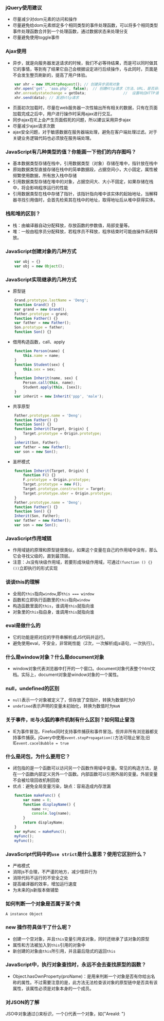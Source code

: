 ### jQuery使用建议
+ 尽量减少对dom元素的访问和操作
+ 尽量避免给dom元素绑定多个相同类型的事件处理函数，可以将多个相同类型事件处理函数合并到一个处理函数，通过数据状态来处理分支
+ 尽量避免使用toggle事件

### Ajax使用
+ 异步，就是向服务器发送请求的时候，我们不必等待结果，而是可以同时做其它的事情，等到有了结果它自己会根据设定进行后续操作，与此同时，页面是不会发生整页刷新的，提高了用户体验。
```js
    var xhr = new XMLHttpRequest(); // 创建异步调用对象
    xhr.open('get', 'aaa.php', false);  // 创建Http请求（方法、URL、是否异步）
    xhr.onreadystatechange = getData;                 //  设置响应HTTP请求状态变化的函数
    xhr.send(data); // 发送http请求
```
+ 页面初次加载时，尽量在web服务器一次性输出所有相关的数据，只有在页面加载完成之后中，用户进行操作时采用ajax进行交互。
+ 同步ajax在IE上会产生页面假死的问题，所以建议采用异步ajax
+ 尽量减少ajax请求次数
+ ajax安全问题，对于敏感数据在服务器端处理，避免在客户端处理过滤。对于关键业务逻辑代码也必须放在服务端处理。


### JavaScript有几种类型的值？你能画一下他们的内存图吗？
+ 基本数据类型存储在栈中，引用数据类型（对象）存储在堆中，指针放在栈中
+ 原始数据类型直接存储在栈中的简单数据段，占据空间小，大小固定，属性被频繁使用数据，所有放入栈中存储
+ 引用数据类型存储在堆中的对象，占据空间大、大小不固定，如果存储在栈中，将会影响程序运行的性能
+ 引用数据类型在栈中存储了指针，该指针指向堆中该实体的起始地址，当解释器寻找引用值时，会首先检索其在栈中的地址，取得地址后从堆中获得实体。

### 栈和堆的区别？
+ 栈：由编译器自动分配释放，存放函数的参数值，局部变量等。
+ 堆：一般由程序员分配释放，若程序员不释放，程序结束时可能由操作系统释放。

### JavaScript创建对象的几种方式
```js
    var obj = {}
    var obj = new Object();
```

### JavaScript实现继承的几种方式
+ 原型链
```js
    Grand.prototype.lastName = 'Deng';
    function Grand() {}
    var grand = new Grand();
    Father.prototype = grand;
    function Father() {}
    var father = new Father();
    Son.prototype = father;
    function Son() {}
```

+ 借用构造函数，call、apply
```js
    function Person(name) {
        this.name = name;
    }
    function Student(sex) {
        this.sex = sex;
    }
    function Inherit(name, sex) {
        Person.call(this, name);
        Student.apply(this, [sex]);
    }
    var inherit = new Inherit('ppp', 'male');
```

+ 共享原型
```js
    Father.prototype.name = 'Deng';
    function Father() {}
    function Son() {}
    function Inherit(Target, Origin) {
        Target.prototype = Origin.prototype;
    }
    inherit(Son, Father);
    var father = new Father();
    var son = new Son();
```

+ 圣杯模式
```js
    function Inherit(Target, Origin) {
        function F() {}
        F.prototype = Origin.prototype;
        Target.prototype = new F();
        Target.prototype.constructor = Target;
        Target.prototype.uber = Origin.prototype;
    }
    Father.prototype.name = 'Deng';
    function Father() {}
    function Son() {}
    Inherit(Son, Father);
    var father = new Father();
    var son = new Son();
```

### JavaScript作用域链
+ 作用域链的原理和原型链很类似，如果这个变量在自己的作用域中没有，那么它会寻找父级的，直到最顶层。
+ 注意：Js没有块级作用域，若要形成块级作用域，可通过`(function () {}())`立即执行的形式实现

### 谈谈this的理解
+ 全局的`this`指向`window`,即`this === window`
+ 函数和立即执行函数里的`this`指向`window`
+ 构造函数里面的`this`，谁调用`this`就指向谁
+ 对象里的`this`指自身，谁调用`this`就指向谁

### eval是做什么的
+ 它的功能是把对应的字符串解析成JS代码并运行。
+ 避免使用eval，不安全，非常耗性能（2次，一次解析成js语句，一次执行）。

### 什么是window对象？什么是document对象
+ window对象代表浏览器中打开的一个窗口。document对象代表整个html文档。实际上，document对象是window对象的一个属性。

### null，undefined的区别
+ `null`表示一个对象被定义了，但存放了空指针，转换为数值时为0
+ `undefined`表示声明的变量未初始化，转换为数值时为`NaN`

### 关于事件，IE与火狐的事件机制有什么区别？如何阻止冒泡
+ IE为事件冒泡，Firefox同时支持事件捕获和事件冒泡。但并非所有浏览器都支持事件捕获。jQuery中使用`event.stopPropagation()`方法可阻止冒泡;旧IE`event.cacelBubble = true`

### 什么是闭包，为什么要用它？
+ 闭包指的是一个函数可以访问另一个函数作用域中变量。常见的构造方法，是在一个函数内部定义另外一个函数。内部函数可以引用外层的变量。外层变量不会被垃圾回收机制回收
+ 优点：避免全局变量污染，缺点：容易造成内存泄漏
```js
    function makeFunc() {
        var name = 0;
        function displayName() {
            name ++;
            console.log(name);
        }
        return displayName;
    }
    var myFunc = makeFunc();
    myFunc();
    myFunc();
```

### JavaScript代码中的`use strict`是什么意思？使用它区别什么？
+ 严格模式
+ 消除js不合理，不严谨的地方，减少怪异行为
+ 消除代码不运行的不安全之处
+ 提高编译器的效率，增加运行速度
+ 为未来的js新版本做铺垫

### 如何判断一个对象是否属于某个类
`A instance Object`

### new 操作符具体干了什么呢？
+ 创建一个空对象，并且`this`变量引用该对象，同时还继承了该对象的原型
+ 属性和方法被加入到`this`引用的对象中
+ 新创建的对象由`this`所引用，并且最后隐式的返回`this`

### JavaScript中，执行对象查找时，永远不会去查找原型的函数？
+ Object.hasOwnProperty(proName)：是用来判断一个对象是否有你给出名称的属性。不过需要注意的是，此方法无法检查该对象的原型链中是否具有该属性，该属性必须是对象本身的一个成员。

### 对JSON的了解
JSO中对象通过{}来标识，一个{}代表一个对象，如{"Areald: "}










